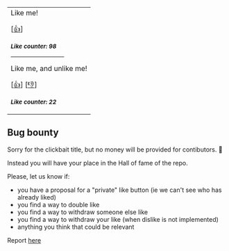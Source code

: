 <div align=center>

<table>
<tr>
<td>
Like me!

[<a href="https://github.com/ariary/Readme-Like-Button/issues/new?assignees=&labels=like&template=like.yml&title=Add+new+like%21">👍</a>]

<sub><b><i>Like counter: 98</i></b></sub>

<hr size=15px color="ff5733" width=70%>

Like me, and unlike me!

[<a href="https://github.com/ariary/Readme-Like-Button/issues/new?assignees=&labels=like-mutable&template=like-mutable.yaml&title=Add+new+like%21+%28mutable%29">👍</a>]
[<a href="https://github.com/ariary/Readme-Like-Button/issues/new?assignees=&labels=unlike-mutable&template=unlike-mutable.yml&title=I+want+to+Unlike%21">👎</a>]

<sub><b><i>Like counter: 22</i></b></sub>

</td>
</tr>
</table>
</div>

## Bug bounty 

Sorry for the clickbait title, but no money will be provided for contibutors. 🐛 

Instead you will have your place in the Hall of fame of the repo.

Please, let us know if:
* you have a proposal for a "private" like button (ie we can't see who has already liked)
* you find a way to double like
* you find a way to withdraw someone else like
* you find a way to withdraw your like (when dislike is not implemented)
* anything you think that could be relevant

Report [here](https://github.com/ariary/Readme-Like-Button/issues/new?assignees=&labels=bug-bounty&template=bug-bounty.yml&title=%5BBug+Bounty%5D%3A+)
